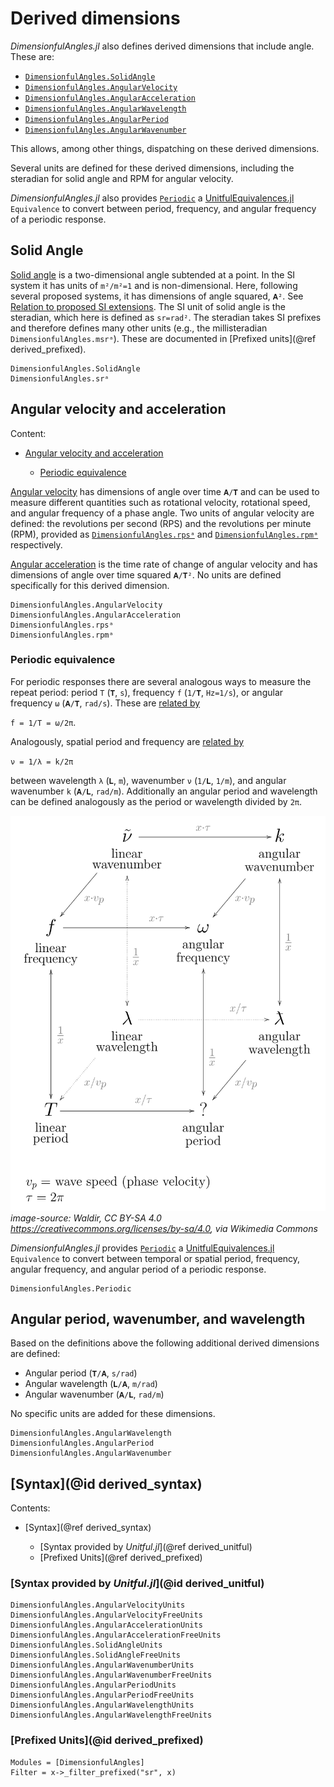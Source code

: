# Derived dimensions

*DimensionfulAngles.jl* also defines derived dimensions that include angle.
These are:

  - [`DimensionfulAngles.SolidAngle`](@ref)
  - [`DimensionfulAngles.AngularVelocity`](@ref)
  - [`DimensionfulAngles.AngularAcceleration`](@ref)
  - [`DimensionfulAngles.AngularWavelength`](@ref)
  - [`DimensionfulAngles.AngularPeriod`](@ref)
  - [`DimensionfulAngles.AngularWavenumber`](@ref)

This allows, among other things, dispatching on these derived dimensions.

Several units are defined for these derived dimensions, including the steradian for solid angle and RPM for angular velocity.

*DimensionfulAngles.jl* also provides [`Periodic`](@ref) a [UnitfulEquivalences.jl](https://sostock.github.io/UnitfulEquivalences.jl/stable/) `Equivalence` to convert between period, frequency, and angular frequency of a periodic response.

## Solid Angle

[Solid angle](https://en.wikipedia.org/wiki/Solid_angle) is a two-dimensional angle subtended at a point.
In the SI system it has units of ``m²/m²=1`` and is non-dimensional.
Here, following several proposed systems, it has dimensions of angle squared, `𝐀²`.
See [Relation to proposed SI extensions](@ref).
The SI unit of solid angle is the steradian, which here is defined as ``sr=rad²``.
The steradian takes SI prefixes and therefore defines many other units (e.g., the millisteradian `DimensionfulAngles.msrᵃ`).
These are documented in [Prefixed units](@ref derived_prefixed).

```@docs
DimensionfulAngles.SolidAngle
DimensionfulAngles.srᵃ
```

## Angular velocity and acceleration

Content:

  - [Angular velocity and acceleration](@ref)

      + [Periodic equivalence](@ref)

[Angular velocity](https://en.wikipedia.org/wiki/Angular_frequency) has dimensions of angle over time `𝐀/𝐓` and can be used to measure different quantities such as rotational velocity, rotational speed, and angular frequency of a phase angle.
Two units of angular velocity are defined: the revolutions per second (RPS) and the revolutions per minute (RPM), provided as [`DimensionfulAngles.rpsᵃ`](@ref) and [`DimensionfulAngles.rpmᵃ`](@ref) respectively.

[Angular acceleration](https://en.wikipedia.org/wiki/Angular_acceleration) is the time rate of change of angular velocity and has dimensions of angle over time squared `𝐀/𝐓²`.
No units are defined specifically for this derived dimension.

```@docs
DimensionfulAngles.AngularVelocity
DimensionfulAngles.AngularAcceleration
DimensionfulAngles.rpsᵃ
DimensionfulAngles.rpmᵃ
```

### Periodic equivalence

For periodic responses there are several analogous ways to measure the repeat period: period `T` (`𝐓`, `s`), frequency `f` (`1/𝐓`, `Hz=1/s`), or angular frequency `ω` (`𝐀/𝐓`, `rad/s`).
These are [related by](https://en.wikipedia.org/wiki/Angular_frequency)

``f = 1/T = ω/2π``.

Analogously, spatial period and frequency are [related by](https://en.wikipedia.org/wiki/Spatial_frequency)

``ν = 1/λ = k/2π``

between wavelength `λ` (`𝐋`, `m`), wavenumber `ν` (`1/𝐋`, `1/m`), and angular wavenumber `k` (`𝐀/𝐋`, `rad/m`).
Additionally an angular period and wavelength can be defined analogously as the period or wavelength divided by ``2π``.

![Diagram showing graphically the relationships between the various properties of harmonic waves: frequency, period, wavelength, angular frequency, and wavenumber.](../assets/Commutative_diagram_of_harmonic_wave_properties.svg)
*image-source: Waldir, CC BY-SA 4.0 <https://creativecommons.org/licenses/by-sa/4.0>, via Wikimedia Commons*

*DimensionfulAngles.jl* provides [`Periodic`](@ref) a [UnitfulEquivalences.jl](https://sostock.github.io/UnitfulEquivalences.jl/stable/) `Equivalence` to convert between temporal or spatial period, frequency, angular frequency, and angular period of a periodic response.


```@docs
DimensionfulAngles.Periodic
```

## Angular period, wavenumber, and wavelength
Based on the definitions above the following additional derived dimensions are defined:

- Angular period (`𝐓/𝐀`, `s/rad`)
- Angular wavelength (`𝐋/𝐀`, `m/rad`)
- Angular wavenumber (`𝐀/𝐋`, `rad/m`)

No specific units are added for these dimensions.

```@docs
DimensionfulAngles.AngularWavelength
DimensionfulAngles.AngularPeriod
DimensionfulAngles.AngularWavenumber
```

## [Syntax](@id derived_syntax)

Contents:

  - [Syntax](@ref derived_syntax)

      + [Syntax provided by *Unitful.jl*](@ref derived_unitful)
      + [Prefixed Units](@ref derived_prefixed)

### [Syntax provided by *Unitful.jl*](@id derived_unitful)

```@docs
DimensionfulAngles.AngularVelocityUnits
DimensionfulAngles.AngularVelocityFreeUnits
DimensionfulAngles.AngularAccelerationUnits
DimensionfulAngles.AngularAccelerationFreeUnits
DimensionfulAngles.SolidAngleUnits
DimensionfulAngles.SolidAngleFreeUnits
DimensionfulAngles.AngularWavenumberUnits
DimensionfulAngles.AngularWavenumberFreeUnits
DimensionfulAngles.AngularPeriodUnits
DimensionfulAngles.AngularPeriodFreeUnits
DimensionfulAngles.AngularWavelengthUnits
DimensionfulAngles.AngularWavelengthFreeUnits
```

### [Prefixed Units](@id derived_prefixed)

```@autodocs
Modules = [DimensionfulAngles]
Filter = x->_filter_prefixed("sr", x)
```
